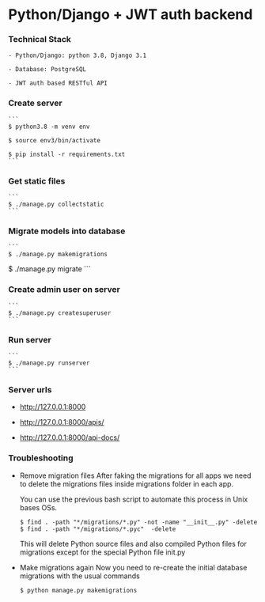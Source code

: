 Python/Django + JWT auth backend
================================

### Technical Stack

	- Python/Django: python 3.8, Django 3.1

	- Database: PostgreSQL

	- JWT auth based RESTful API


### Create server

	```
	$ python3.8 -m venv env

	$ source env3/bin/activate

	$ pip install -r requirements.txt
	```

### Get static files

	```
	$ ./manage.py collectstatic
	```

### Migrate models into database
	```
	$ ./manage.py makemigrations
  $ ./manage.py migrate
	```

### Create admin user on server

	```
	$ ./manage.py createsuperuser
	```

### Run server
	```
	$ ./manage.py runserver
	```

### Server urls

- http://127.0.0.1:8000

- http://127.0.0.1:8000/apis/

- http://127.0.0.1:8000/api-docs/


### Troubleshooting
- Remove migration files
	After faking the migrations for all apps we need to delete the migrations files inside migrations folder in each app.

	You can use the previous bash script to automate this process in Unix bases OSs.

	```
	$ find . -path "*/migrations/*.py" -not -name "__init__.py" -delete
	$ find . -path "*/migrations/*.pyc"  -delete
	```
	This will delete Python source files and also compiled Python files for migrations except for the special Python file init.py

- Make migrations again
	Now you need to re-create the initial database migrations with the usual commands
	```
	$ python manage.py makemigrations
	```
